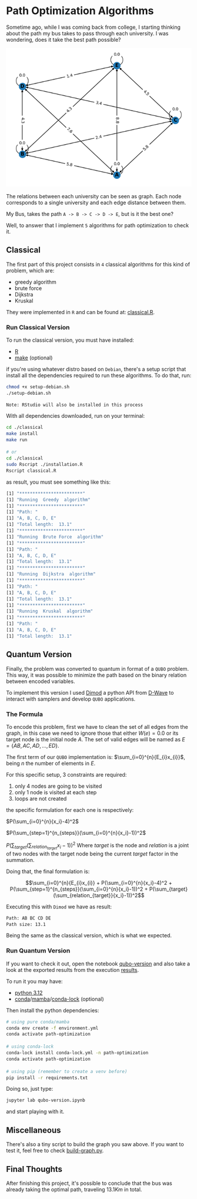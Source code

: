 # Path Optimization Algorithms

Sometime ago, while I was coming back from college, I starting thinking about the path my bus takes to pass through each university. I was wondering, does it take the best path possible?

![path](./assets/graph.png)

The relations between each university can be seen as graph. Each node corresponds to a single university and each edge distance between them.

My Bus, takes the path `A -> B -> C -> D -> E`, but is it the best one?

Well, to answer that I implement `5` algorithms for path optimization to check it.

## Classical

The first part of this project consists in `4` classical algorithms for this kind of problem, which are:

* greedy algorithm
* brute force
* Dijkstra
* Kruskal

They were implemented in `R` and can be found at: [classical.R](./classical/classical.R).

### Run Classical Version

To run the classical version, you must have installed:

* [R](https://www.r-project.org/)
* [make](https://www.gnu.org/software/make/) (optional)

if you're using whatever distro based on `Debian`, there's a setup script that install all the dependencies required to run these algorithms. To do that, run:

```bash
chmod +x setup-debian.sh
./setup-debian.sh
```

`Note: RStudio will also be installed in this process`

With all dependencies downloaded, run on your terminal:

```bash
cd ./classical
make install
make run

# or
cd ./classical
sudo Rscript ./installation.R
Rscript classical.R
```

as result, you must see something like this:

```bash
[1] "************************"
[1] "Running  Greedy  algorithm"
[1] "************************"
[1] "Path: "
[1] "A, B, C, D, E"
[1] "Total length:  13.1"
[1] "************************"
[1] "Running  Brute Force  algorithm"
[1] "************************"
[1] "Path: "
[1] "A, B, C, D, E"
[1] "Total length:  13.1"
[1] "************************"
[1] "Running  Dijkstra  algorithm"
[1] "************************"
[1] "Path: "
[1] "A, B, C, D, E"
[1] "Total length:  13.1"
[1] "************************"
[1] "Running  Kruskal  algorithm"
[1] "************************"
[1] "Path: "
[1] "A, B, C, D, E"
[1] "Total length:  13.1"
```

## Quantum Version

Finally, the problem was converted to quantum in format of a `QUBO` problem. This way, it was possible to minimize the path based on the binary relation between encoded variables.

To implement this version I used [Dimod](https://docs.ocean.dwavesys.com/en/stable/docs_dimod/) a python API from [D-Wave](https://www.dwavesys.com/) to interact with samplers and develop `QUBO` applications.

### The Formula

To encode this problem, first we have to clean the set of all edges from the graph, in this case we need to ignore those that either $W(e) = 0.0$ or its target node is the initial node $A$. The set of valid edges will be named as $E = \{AB, AC, AD, ..., ED\}$.

The first term of our `QUBO` implementation is: $\sum_{i=0}^{n}{E_{i}x_{i}}$, being $n$ the number of elements in $E$.

For this specific setup, 3 constraints are required:

1. only 4 nodes are going to be visited
2. only 1 node is visited at each step
3. loops are not created

the specific formulation for each one is respectively:

$P(\sum_{i=0}^{n}{x_i}-4)^2$

$P(\sum_{step=1}^{n_{steps}}(\sum_{i=0}^{n}{x_i}-1))^2$

$P(\sum_{target}(\sum_{relation_{target}}{x_i}-1))^2$ Where $target$ is the node and $relation$ is a joint of two nodes with the target node being the current $target$ factor in the summation.

Doing that, the final formulation is: 

$$\sum_{i=0}^{n}{E_{i}x_{i}} + P(\sum_{i=0}^{n}{x_i}-4)^2 + P(\sum_{step=1}^{n_{steps}}(\sum_{i=0}^{n}{x_i}-1))^2 + P(\sum_{target}(\sum_{relation_{target}}{x_i}-1))^2$$

Executing this with `Dimod` we have as result:

```bash
Path: AB BC CD DE 
Path size: 13.1
```

Being the same as the classical version, which is what we expected.

### Run Quantum Version


If you want to check it out, open the notebook [qubo-version](./qubo-version.ipynb) and also take a look at the exported results from the execution [results](https://github.com/Dpbm/optimization-path/releases/tag/qubo).

To run it you may have:

* [python 3.12](https://www.python.org/)
* [conda](https://anaconda.org/)/[mamba](https://mamba.readthedocs.io/)/[conda-lock](https://github.com/conda/conda-lock) (optional)

Then install the python dependencies:

```bash
# using pure conda/mamba
conda env create -f environment.yml
conda activate path-optimization

# using conda-lock
conda-lock install conda-lock.yml -n path-optimization
conda activate path-optimization

# using pip (remember to create a venv before)
pip install -r requirements.txt
```

Doing so, just type:

```bash
jupyter lab qubo-version.ipynb
```

and start playing with it.


## Miscellaneous

There's also a tiny script to build the graph you saw above. If you want to test it, feel free to check [build-graph.py](./build-graph.py).


## Final Thoughts

After finishing this project, it's possible to conclude that the bus was already taking the optimal path, traveling $13.1 Km$ in total.

